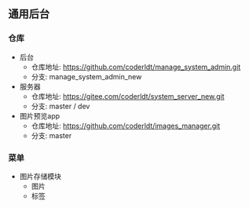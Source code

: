## 通用后台
### 仓库
  - 后台
    - 仓库地址: https://github.com/coderldt/manage_system_admin.git
    - 分支: manage_system_admin_new
  - 服务器
    - 仓库地址: https://gitee.com/coderldt/system_server_new.git
    - 分支: master / dev
  - 图片预览app
    - 仓库地址: https://github.com/coderldt/images_manager.git
    - 分支: master
### 菜单
  - 图片存储模块
    - 图片
    - 标签
